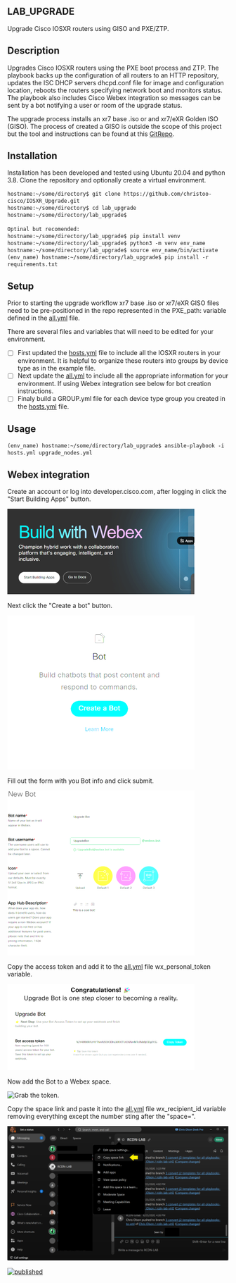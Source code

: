 ## LAB_UPGRADE
Upgrade Cisco IOSXR routers using GISO and PXE/ZTP.

## Description
Upgrades Cisco IOSXR routers using the PXE boot process and ZTP. The playbook backs up the configuration of all routers to an HTTP repository, updates the ISC DHCP servers dhcpd.conf file for image and configuration location, reboots the routers specifying network boot and monitors status. The playbook also includes Cisco Webex integration so messages can be sent by a bot notifying a user or room of the upgrade status.

The upgrade process installs an xr7 base .iso or and xr7/eXR Golden ISO (GISO). The process of created a GISO is outside the scope of this project but the tool and instructions can be found at this [GitRepo](https://github.com/ios-xr/gisobuild).

## Installation
Installation has been developed and tested using Ubuntu 20.04 and python 3.8.
Clone the repository and optionally create a virtual environment.
```
hostname:~/some/directory$ git clone https://github.com/christoo-cisco/IOSXR_Upgrade.git
hostname:~/some/directory$ cd lab_upgrade
hostname:~/some/directory/lab_upgrade$ 

Optinal but recomended:
hostname:~/some/directory/lab_upgrade$ pip install venv
hostname:~/some/directory/lab_upgrade$ python3 -m venv env_name
hostname:~/some/directory/lab_upgrade$ source env_name/bin/activate
(env_name) hostname:~/some/directory/lab_upgrade$ pip install -r requirements.txt
```
## Setup
Prior to starting the upgrade workflow xr7 base .iso or xr7/eXR GISO files need to be pre-positioned in the repo represented in the PXE_path: variable defined in the [all.yml](all.yml) file.

There are several files and variables that will need to be edited for your environment.

- [ ] First updated the [hosts.yml](hosts.yml) file to include all the IOSXR routers in your environment. It is helpful to organize these routers into groups by device type as in the example file.
- [ ] Next update the [all.yml](all.yml) to include all the appropriate information for your environment. If using Webex integration see below for bot creation instructions.
- [ ] Finaly build a GROUP.yml file for each device type group you created in the [hosts.yml](hosts.yml) file.

## Usage
```
(env_name) hostname:~/some/directory/lab_upgrade$ ansible-playbook -i hosts.yml upgrade_nodes.yml
```

## Webex integration
Create an account or log into developer.cisco.com, after logging in click the "Start Building Apps" button.

![Click the Start Building Apps button.](./images/Build.png)

Next click the "Create a bot" button.

![Click the Create a bot button.](./images/bot.png)

Fill out the form with you Bot info and click submit.

![Fill out the form.](./images/form.png)

Copy the access token and add it to the [all.yml](all.yml) file wx_personal_token variable.

![Grab the token.](./images/token.png)

Now add the Bot to a Webex space.

![Grab the token.](./images/botadd.gif)

Copy the space link and paste it into the [all.yml](all.yml) file wx_recipient_id variable removing everything except the number sting after the "space=".

![Copy the Link.](./images/link.png)

[![published](https://static.production.devnetcloud.com/codeexchange/assets/images/devnet-published.svg)](https://developer.cisco.com/codeexchange/github/repo/christoo-cisco/IOSXR_Upgrade)
